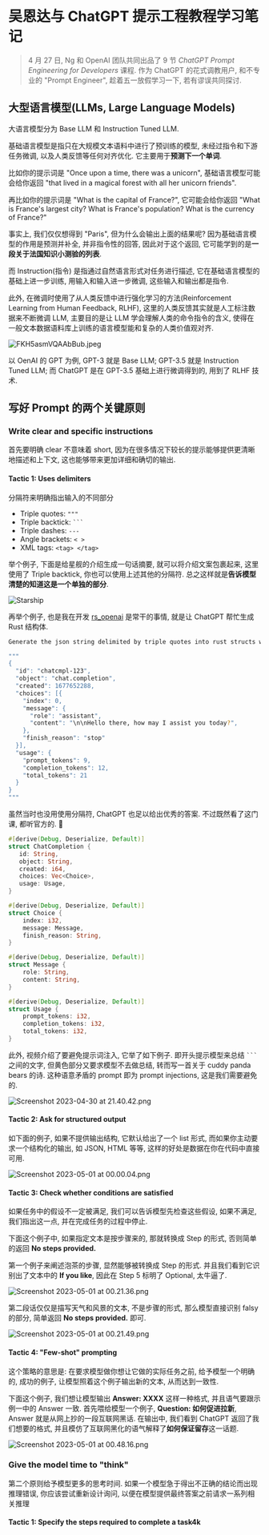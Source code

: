 # 吴恩达与 ChatGPT 提示工程教程学习笔记

> 4 月 27 日, Ng 和 OpenAI 团队共同出品了 9 节 _ChatGPT Prompt Engineering for Developers_ 课程. 作为 ChatGPT 的花式调教用户, 和不专业的 "Prompt Engineer", 趁着五一放假学习一下, 若有谬误共同探讨.

## 大型语言模型(LLMs, Large Language Models)

大语言模型分为 Base LLM 和 Instruction Tuned LLM.

基础语言模型是指只在大规模文本语料中进行了预训练的模型, 未经过指令和下游任务微调, 以及人类反馈等任何对齐优化. 它主要用于**预测下一个单词**.

比如你的提示词是 "Once upon a time, there was a unicorn", 基础语言模型可能会给你返回 "that lived in a magical forest with all her unicorn friends".

再比如你的提示词是 "What is the capital of France?", 它可能会给你返回 "What is France's largest city? What is France's population? What is the currency of France?"

事实上, 我们仅仅想得到 "Paris", 但为什么会输出上面的结果呢? 因为基础语言模型的作用是预测并补全, 并非指令性的回答, 因此对于这个返回, 它可能学到的是**一段关于法国知识小测验的列表**.

而 Instruction(指令) 是指通过自然语言形式对任务进行描述, 它在基础语言模型的基础上进一步训练, 用输入和输入进一步微调, 这些输入和输出都是指令.

此外, 在微调时使用了从人类反馈中进行强化学习的方法(Reinforcement Learning from Human Feedback, RLHF), 这里的人类反馈其实就是人工标注数据来不断微调 LLM, 主要目的是让 LLM 学会理解人类的命令指令的含义, 使得在一般文本数据语料库上训练的语言模型能和复杂的人类价值观对齐.

![FKH5asmVQAAbBub.jpeg](https://edge.yancey.app/beg/d8f7qywv-1682856212609.jpeg)

以 OenAI 的 GPT 为例, GPT-3 就是 Base LLM; GPT-3.5 就是 Instruction Tuned LLM; 而 ChatGPT 是在 GPT-3.5 基础上进行微调得到的, 用到了 RLHF 技术.

## 写好 Prompt 的两个关键原则

### Write clear and specific instructions

首先要明确 clear 不意味着 short, 因为在很多情况下较长的提示能够提供更清晰地描述和上下文, 这也能够带来更加详细和确切的输出.

#### Tactic 1: Uses delimiters

分隔符来明确指出输入的不同部分

- Triple quotes: `"""`
- Triple backtick: ` ``` `
- Triple dashes: `---`
- Angle brackets: `< >`
- XML tags: `<tag> </tag>`

举个例子, 下面是给星舰的介绍生成一句话摘要, 就可以将介绍文案包裹起来, 这里使用了 Triple backtick, 你也可以使用上述其他的分隔符. 总之这样就是**告诉模型清楚的知道这是一个单独的部分**.

![Starship](https://edge.yancey.app/beg/pxpsr024-1682861286776.png)

再举个例子, 也是我在开发 [rs_openai](https://crates.io/crates/rs_openai) 是常干的事情, 就是让 ChatGPT 帮忙生成 Rust 结构体.

```bash
Generate the json string delimited by triple quotes into rust structs with serde and default.

"""
{
  "id": "chatcmpl-123",
  "object": "chat.completion",
  "created": 1677652288,
  "choices": [{
    "index": 0,
    "message": {
      "role": "assistant",
      "content": "\n\nHello there, how may I assist you today?",
    },
    "finish_reason": "stop"
  }],
  "usage": {
    "prompt_tokens": 9,
    "completion_tokens": 12,
    "total_tokens": 21
  }
}
"""
```

虽然当时也没用使用分隔符, ChatGPT 也足以给出优秀的答案. 不过既然看了这门课, 都听官方的. 🫡

```rust
#[derive(Debug, Deserialize, Default)]
struct ChatCompletion {
   id: String,
   object: String,
   created: i64,
   choices: Vec<Choice>,
   usage: Usage,
}

#[derive(Debug, Deserialize, Default)]
struct Choice {
    index: i32,
    message: Message,
    finish_reason: String,
}

#[derive(Debug, Deserialize, Default)]
struct Message {
    role: String,
    content: String,
}

#[derive(Debug, Deserialize, Default)]
struct Usage {
    prompt_tokens: i32,
    completion_tokens: i32,
    total_tokens: i32,
}
```

此外, 视频介绍了要避免提示词注入, 它举了如下例子. 即开头提示模型来总结 ` ``` ` 之间的文字, 但黄色部分又要求模型不去做总结, 转而写一首关于 cuddy panda bears 的诗. 这种语意矛盾的 prompt 即为 prompt injections, 这是我们需要避免的.

![Screenshot 2023-04-30 at 21.40.42.png](https://edge.yancey.app/beg/khplnqui-1682862064317.png)

#### Tactic 2: Ask for structured output

如下面的例子, 如果不提供输出结构, 它默认给出了一个 list 形式, 而如果你主动要求一个结构化的输出, 如 JSON, HTML 等等, 这样的好处是数据在你在代码中直接可用.

![Screenshot 2023-05-01 at 00.00.04.png](https://edge.yancey.app/beg/b7qza93v-1682870423116.png)

#### Tactic 3: Check whether conditions are satisfied

如果任务中的假设不一定被满足, 我们可以告诉模型先检查这些假设, 如果不满足, 我们指出这一点, 并在完成任务的过程中停止.

下面这个例子中, 如果指定文本是按步骤来的, 那就转换成 Step 的形式, 否则简单的返回 **No steps provided.**

第一个例子来阐述泡茶的步骤, 显然能够被转换成 Step 的形式. 并且我们看到它识别出了文本中的 **If you like**, 因此在 Step 5 标明了 Optional, 太牛逼了.

![Screenshot 2023-05-01 at 00.21.36.png](https://edge.yancey.app/beg/4min1988-1682871722526.png)

第二段话仅仅是描写天气和风景的文本, 不是步骤的形式, 那么模型直接识别 falsy 的部分, 简单返回 **No steps provided.** 即可.

![Screenshot 2023-05-01 at 00.21.49.png](https://edge.yancey.app/beg/emlz3z7r-1682871728569.png)

#### Tactic 4: "Few-shot" prompting

这个策略的意思是: 在要求模型做你想让它做的实际任务之前, 给予模型一个明确的, 成功的例子, 让模型照着这个例子输出新的文本, 从而达到一致性.

下面这个例子, 我们想让模型输出 **Answer: XXXX** 这样一种格式, 并且语气要跟示例一中的 Answer 一致. 首先喂给模型一个例子, **Question: 如何促进拉新**, Answer 就是从网上抄的一段互联网黑话. 在输出中, 我们看到 ChatGPT 返回了我们想要的格式, 并且模仿了互联网黑化的语气解释了**如何保证留存**这一话题.

![Screenshot 2023-05-01 at 00.48.16.png](https://edge.yancey.app/beg/7e223817-1682873311723.png)

### Give the model time to "think"

第二个原则给予模型更多的思考时间. 如果一个模型急于得出不正确的结论而出现推理错误, 你应该尝试重新设计询问, 以便在模型提供最终答案之前请求一系列相关推理

#### Tactic 1: Specify the steps required to complete a task4k